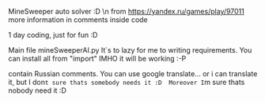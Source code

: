 MineSweeper auto solver :D \n
from https://yandex.ru/games/play/97011
more information in comments inside code

1 day coding, just for fun :D

Main file mineSweeperAI.py
It`s to lazy for me to writing requirements. You can install all from "import" IMHO it will be working :-P

contain Russian comments. You can use google translate... or i can translate it, but I don`t sure thats somebody needs it :D 
Moreover I`m sure thats nobody need it :D

